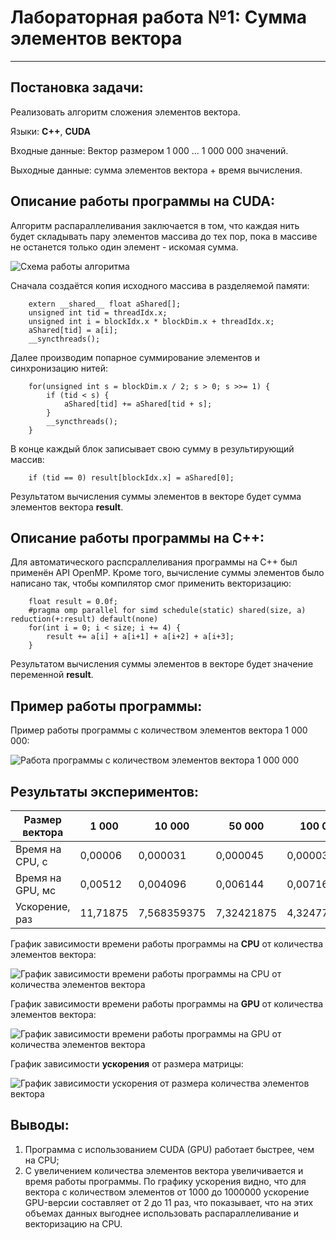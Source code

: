 # Лабораторная работа №1: Сумма элементов вектора
***

## Постановка задачи:

Реализовать алгоритм сложения элементов вектора.

Языки: __C++__, __CUDA__

Входные данные: Вектор размером 1 000 ... 1 000 000 значений.

Выходные данные: сумма элементов вектора + время вычисления.

## Описание работы программы на CUDA:

Алгоритм распараллеливания заключается в том, что каждая нить будет складывать пару элементов массива до тех пор, пока в массиве не останется только один элемент - искомая сумма.

![Схема работы алгоритма]()

Сначала создаётся копия исходного массива в разделяемой памяти:

```
    extern __shared__ float aShared[];
    unsigned int tid = threadIdx.x;
    unsigned int i = blockIdx.x * blockDim.x + threadIdx.x;
    aShared[tid] = a[i];
    __syncthreads();
```

Далее производим попарное суммирование элементов и синхронизацию нитей:

```
    for(unsigned int s = blockDim.x / 2; s > 0; s >>= 1) {
        if (tid < s) {
            aShared[tid] += aShared[tid + s];
        }
        __syncthreads();
    }
```

В конце  каждый блок записывает свою сумму в результирующий массив:

```
    if (tid == 0) result[blockIdx.x] = aShared[0];
```

Результатом вычисления суммы элементов в векторе будет сумма элементов вектора __result__.

## Описание работы программы на C++:

Для автоматического распсраллеливания программы на C++ был применён API OpenMP. Кроме того, вычисление суммы элементов было написано так, чтобы компилятор смог применить векторизацию:

```
    float result = 0.0f;
    #pragma omp parallel for simd schedule(static) shared(size, a) reduction(+:result) default(none)
    for(int i = 0; i < size; i += 4) {
        result += a[i] + a[i+1] + a[i+2] + a[i+3];
    }
```

Результатом вычисления суммы элементов в векторе будет значение переменной __result__.

## Пример работы программы:

Пример работы программы с количеством элементов вектора 1 000 000:

![Работа программы с количеством элементов вектора 1 000 000]()


## Результаты экспериментов:

| Размер вектора    | 1 000    | 10 000      | 50 000      | 100 000     | 500 000      | 1 000 000    | 
| ----------------- | -------- | ----------- | ----------- | ----------- | ------------ | ------------ | 
| Время на CPU, с   | 0,00006  | 0,000031    | 0,000045    | 0,000031    | 0,000206     | 0,000092     |  
| Время на GPU, мс  | 0,00512  | 0,004096    | 0,006144    | 0,007168    | 0,019488     | 0,044032     | 
| Ускорение, раз    | 11,71875 | 7,568359375 | 7,32421875  | 4,324776786 | 10,57060755  | 2,089389535  | 

График зависимости времени работы программы на __CPU__ от количества элементов вектора:

![График зависимости времени работы программы на CPU от количества элементов вектора]()

График зависимости времени работы программы на __GPU__ от количества элементов вектора:

![График зависимости времени работы программы на GPU от количества элементов вектора]()

График зависимости __ускорения__ от размера матрицы:

![График зависимости ускорения от размера количества элементов вектора]()

## Выводы:

1. Программа с использованием CUDA (GPU) работает быстрее, чем на CPU;
2. С увеличением количества элементов вектора увеличивается и время работы программы. По графику ускорения видно, что для вектора с количеством элементов от 1000 до 1000000 ускорение GPU-версии составляет от 2 до 11 раз, что показывает, что на этих объемах данных выгоднее использовать распараллеливание и векторизацию на CPU.